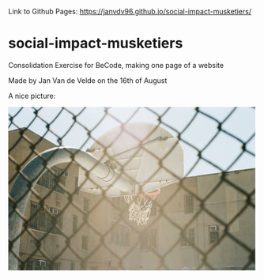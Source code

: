 Link to Github Pages: https://janvdv96.github.io/social-impact-musketiers/

# social-impact-musketiers
Consolidation Exercise for BeCode, making one page of a website

Made by Jan Van de Velde on the 16th of August

A nice picture:

![an image](https://raw.githubusercontent.com/janvdv96/social-impact-musketiers/master/src/feature-3.jpeg)


